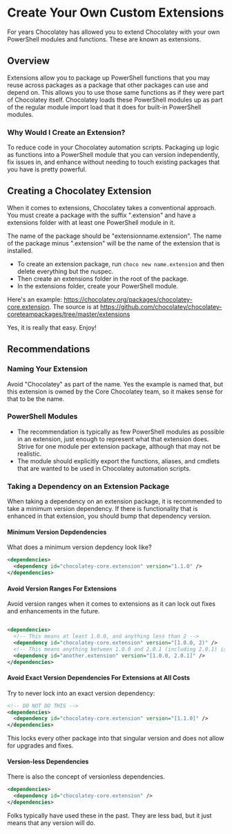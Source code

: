 # Create Your Own Custom Extensions

For years Chocolatey has allowed you to extend Chocolatey with your own PowerShell modules and functions. These are known as extensions.

## Overview

Extensions allow you to package up PowerShell functions that you may reuse across packages as a package that other packages can use and depend on. This allows you to use those same functions as if they were part of Chocolatey itself. Chocolatey loads these PowerShell modules up as part of the regular module import load that it does for built-in PowerShell modules.

### Why Would I Create an Extension?

To reduce code in your Chocolatey automation scripts. Packaging up logic as functions into a PowerShell module that you can version independently, fix issues in, and enhance without needing to touch existing packages that you have is pretty powerful.

## Creating a Chocolatey Extension

When it comes to extensions, Chocolatey takes a conventional approach. You must create a package with the suffix ".extension" and have a extensions folder with at least one PowerShell module in it.

The name of the package should be "extensionname.extension". The name of the package minus ".extension" will be the name of the extension that is installed.

* To create an extension package, run `choco new name.extension` and then delete everything but the nuspec.
* Then create an extensions folder in the root of the package.
* In the extensions folder, create your PowerShell module.

Here's an example: https://chocolatey.org/packages/chocolatey-core.extension. The source is at https://github.com/chocolatey/chocolatey-coreteampackages/tree/master/extensions

Yes, it is really that easy. Enjoy!

## Recommendations

### Naming Your Extension

Avoid "Chocolatey" as part of the name. Yes the example is named that, but this extension is owned by the Core Chocolatey team, so it makes sense for that to be the name.

### PowerShell Modules

* The recommendation is typically as few PowerShell modules as possible in an extension, just enough to represent what that extension does. Strive for one module per extension package, although that may not be realistic.
* The module should explicitly export the functions, aliases, and cmdlets that are wanted to be used in Chocolatey automation scripts.

### Taking a Dependency on an Extension Package

When taking a dependency on an extension package, it is recommended to take a minimum version dependency. If there is functionality that is enhanced in that extension, you should bump that dependency version.

#### Minimum Version Depdendencies

What does a minimum version depdency look like?

~~~xml
<dependencies>
  <dependency id="chocolatey-core.extension" version="1.1.0" />
</dependencies>
~~~

#### Avoid Version Ranges For Extensions

Avoid version ranges when it comes to extensions as it can lock out fixes and enhancements in the future.

~~~xml

<dependencies>
  <!-- This means at least 1.0.0, and anything less than 2 -->
  <dependency id="chocolatey-core.extension" version="[1.0.0, 2)" />
  <!-- This means anything between 1.0.0 and 2.0.1 (including 2.0.1) is good to go -->
  <dependency id="another.extension" version="[1.0.0, 2.0.1]" />
</dependencies>
~~~

#### Avoid Exact Version Dependencies For Extensions at All Costs

Try to never lock into an exact version dependency:

~~~xml
<!-- DO NOT DO THIS -->
<dependencies>
  <dependency id="chocolatey-core.extension" version="[1.1.0]" />
</dependencies>
~~~

This locks every other package into that singular version and does not allow for upgrades and fixes.

#### Version-less Dependencies

There is also the concept of versionless dependencies.

~~~xml
<dependencies>
  <dependency id="chocolatey-core.extension" />
</dependencies>
~~~

Folks typically have used these in the past. They are less bad, but it just means that any version will do.
